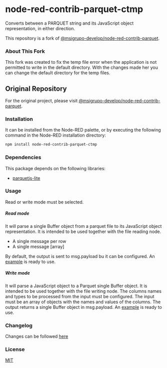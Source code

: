 # node-red-contrib-parquet-ctmp
Converts between a PARQUET string and its JavaScript object representation, in either direction.

This repository is a fork of [@msigrupo-develop/node-red-contrib-parquet](https://github.com/msigrupo/node-red-contrib-parquet).

### About This Fork

This fork was created to fix the temp file error when the application is not permitted to write in the default directory. With the changes made her you can change the default directory for the temp files.

## Original Repository

For the original project, please visit [@msigrupo-develop/node-red-contrib-parquet](https://github.com/msigrupo/node-red-contrib-parquet).


### Installation
It can be installed from the Node-RED palette, or by executing the following command in the Node-RED installation directory:
```sh
npm install node-red-contrib-parquet-ctmp
```

### Dependencies
This package depends on the following libraries:
- [parquetjs-lite][1]

### Usage
Read or write mode must be selected.

##### Read mode
It will parse a single Buffer object from a parquet file to its JavaScript object representation. It is intended to be used together with the file reading node.
- A single message per row
- A single message [array]

By default, the output is sent to msg.payload bu it can be configured.
An [example][2] is ready to use.

##### Write mode
It will parse a JavaScript object to a Parquet single Buffer object. It is intended to be used together with the file writing node.
The columns names and types to be processed from the input must be configured. The input must be an array of objects with the names and values of the columns.
The output returns a single Buffer object in msg.payload.
An [example][3] is ready to use.

### Changelog
Changes can be followed [here][4]

### License
[MIT][5]


[1]:https://www.npmjs.com/package/parquetjs-lite
[2]:https://github.com/gaby1271999/node-red-contrib-parquet-ctmp/blob/master/examples/ReadParquet.json
[3]:https://github.com/gaby1271999/node-red-contrib-parquet-ctmp/blob/master/examples/WriteParquet.json
[4]:https://github.com/gaby1271999/node-red-contrib-parquet-ctmp/blob/master/CHANGELOG.md
[5]:https://github.com/gaby1271999/node-red-contrib-parquet-ctmp/blob/master/LICENCE